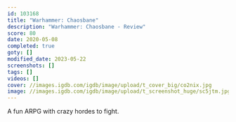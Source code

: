 ```yaml
---
id: 103168
title: "Warhammer: Chaosbane"
description: "Warhammer: Chaosbane - Review"
score: 80
date: 2020-05-08
completed: true
goty: []
modified_date: 2023-05-22
screenshots: []
tags: []
videos: []
cover: //images.igdb.com/igdb/image/upload/t_cover_big/co2nix.jpg
image: //images.igdb.com/igdb/image/upload/t_screenshot_huge/sc5jtm.jpg
---
```

A fun ARPG with crazy hordes to fight.